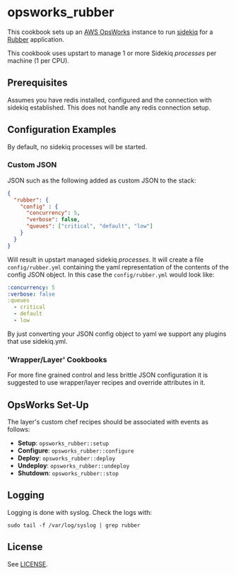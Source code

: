 opsworks_rubber
====================

This cookbook sets up an [AWS OpsWorks](http://aws.amazon.com/opsworks/) instance to run [sidekiq](http://sidekiq.org/) for a [Rubber](https://github.com/spotistic/backend-rubber) application.

This cookbook uses upstart to manage 1 or more Sidekiq *processes* per machine (1 per CPU).

Prerequisites
-------------

Assumes you have redis installed, configured and the connection with sidekiq established. This does not handle any redis connection setup.

Configuration Examples
----------------------

By default, no sidekiq processes will be started.

### Custom JSON

JSON such as the following added as custom JSON to the stack:

```json
{
  "rubber": {
    "config" : {
      "concurrency": 5,
      "verbose": false,
      "queues": ["critical", "default", "low"]
    }
  }
}
```

Will result in upstart managed sidekiq *processes*. It will create a file `config/rubber.yml` containing the yaml representation of the contents of the config JSON object. In this case the `config/rubber.yml` would look like:

```yaml
:concurrency: 5
:verbose: false
:queues
  - critical
  - default
  - low
```

By just converting your JSON config object to yaml we support any plugins that use sidekiq.yml.

### 'Wrapper/Layer' Cookbooks

For more fine grained control and less brittle JSON configuration it is suggested to use wrapper/layer recipes and override attributes in it.

OpsWorks Set-Up
---------------

The layer's custom chef recipes should be associated with events as follows:

* **Setup**: `opsworks_rubber::setup`
* **Configure**: `opsworks_rubber::configure`
* **Deploy**: `opsworks_rubber::deploy`
* **Undeploy**: `opsworks_rubber::undeploy`
* **Shutdown**: `opsworks_rubber::stop`


Logging
-------

Logging is done with syslog. Check the logs with:

```
sudo tail -f /var/log/syslog | grep rubber
```

License
-------

See [LICENSE](LICENSE).
